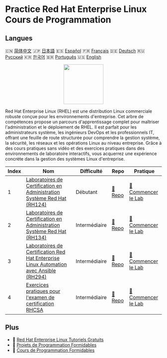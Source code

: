 # Practice Red Hat Enterprise Linux Cours de Programmation

## Langues

🇨🇳 [简体中文](README_zh.md) 🇯🇵 [日本語](README_ja.md) 🇪🇸 [Español](README_es.md) 🇫🇷 [Français](README_fr.md) 🇩🇪 [Deutsch](README_de.md) 🇷🇺 [Русский](README_ru.md) 🇰🇷 [한국어](README_ko.md) 🇧🇷 [Português](README_pt.md) 🇺🇸 [English](README.md) 

<div align="center">
<img width="128px" src="https://file.labex.io/path/r7hHlDvORmjS.png">
</div>

Red Hat Enterprise Linux (RHEL) est une distribution Linux commerciale robuste conçue pour les environnements d'entreprise. Cet arbre de compétences propose un parcours d'apprentissage complet pour maîtriser l'administration et le déploiement de RHEL. Il est parfait pour les administrateurs système, les ingénieurs DevOps et les professionnels IT, offrant une feuille de route structurée pour comprendre la gestion système, la sécurité, les réseaux et les opérations Linux au niveau entreprise. Grâce à des cours pratiques sans vidéo et des exercices pratiques dans des environnements de laboratoire interactifs, vous acquerrez une expérience concrète dans la gestion des systèmes Linux d'entreprise.

|   Index | Nom                                                                                                                                                                          | Difficulté    | Repo                                                                                            | Pratique                                                                                                  |
|---------|------------------------------------------------------------------------------------------------------------------------------------------------------------------------------|---------------|-------------------------------------------------------------------------------------------------|-----------------------------------------------------------------------------------------------------------|
|       1 | [Laboratoires de Certification en Administration Système Red Hat (RH124)](https://labex.io/fr/courses/red-hat-system-administration-rh124-labs)                              | Débutant      | [🔗 Repo](https://github.com/labex-labs/red-hat-system-administration-rh124-labs)               | [🚀 Commencer le Lab](https://labex.io/fr/courses/red-hat-system-administration-rh124-labs)               |
|       2 | [Laboratoires de Certification en Administration Système Red Hat (RH134)](https://labex.io/fr/courses/red-hat-system-administration-rh134-labs)                              | Intermédiaire | [🔗 Repo](https://github.com/labex-labs/red-hat-system-administration-rh134-labs)               | [🚀 Commencer le Lab](https://labex.io/fr/courses/red-hat-system-administration-rh134-labs)               |
|       3 | [Laboratoires de Certification Red Hat Enterprise Linux Automation avec Ansible (RH294)](https://labex.io/fr/courses/red-hat-enterprise-linux-automation-with-ansible-rh294) | Intermédiaire | [🔗 Repo](https://github.com/labex-labs/red-hat-enterprise-linux-automation-with-ansible-rh294) | [🚀 Commencer le Lab](https://labex.io/fr/courses/red-hat-enterprise-linux-automation-with-ansible-rh294) |
|       4 | [Exercices pratiques pour l'examen de certification RHCSA](https://labex.io/fr/courses/rhcsa-certification-exam-practice-exercises)                                          | Intermédiaire | [🔗 Repo](https://github.com/labex-labs/rhcsa-certification-exam-practice-exercises)            | [🚀 Commencer le Lab](https://labex.io/fr/courses/rhcsa-certification-exam-practice-exercises)            |

## Plus

- 🔗 [Red Hat Enterprise Linux Tutoriels Gratuits](https://github.com/labex-labs/rhel-free-tutorials)
- 🔗 [Projets de Programmation Formidables](https://github.com/labex-labs/awesome-programming-projects)
- 🔗 [Cours de Programmation Formidables](https://github.com/labex-labs/awesome-programming-courses)

